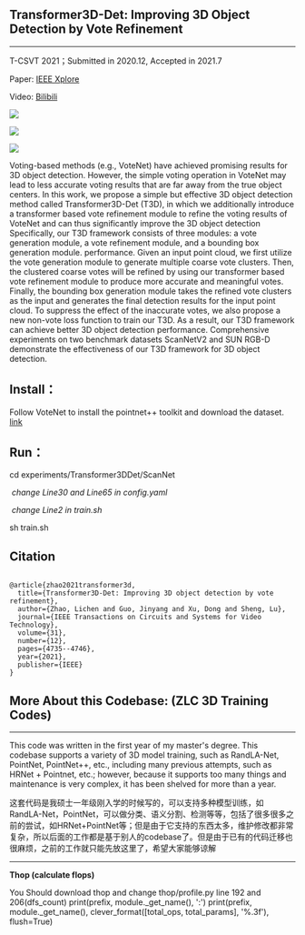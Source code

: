 ## Transformer3D-Det: Improving 3D Object Detection by Vote Refinement

------

T-CSVT 2021；Submitted in 2020.12, Accepted in 2021.7

Paper: [IEEE Xplore](https://ieeexplore.ieee.org/abstract/document/9504551/)

Video: [Bilibili](https://www.bilibili.com/video/BV19q4y127zx?spm_id_from=333.337.search-card.all.click)

![](https://github.com/zlccccc/Transformer3D-Det-zlc-3d-training-codes/blob/master/pictures/image-20220405161350191.png)

![](https://github.com/zlccccc/Transformer3D-Det-zlc-3d-training-codes/blob/master/pictures/image-20220405161428765.png)

![](https://github.com/zlccccc/Transformer3D-Det-zlc-3d-training-codes/blob/master/pictures/image-20220405161453208.png)



Voting-based methods (e.g., VoteNet) have achieved promising results for 3D object detection.  However, the simple voting operation in VoteNet may lead to less accurate voting results that are far away from the true object centers. In this work, we propose a simple but effective 3D object detection method called Transformer3D-Det (T3D), in which we additionally introduce a transformer based vote refinement module to refine the voting results of VoteNet and can thus significantly improve the 3D object detection Specifically, our T3D framework consists of three modules: a vote generation module, a vote refinement module, and a bounding box generation module. performance. Given an input point cloud, we first utilize the vote generation module to generate multiple coarse vote clusters. Then, the clustered coarse votes will be refined by using our transformer based vote refinement module to produce more accurate and meaningful votes. Finally, the bounding box generation module takes the refined vote clusters as the input and generates the final detection results for the input point cloud. To suppress the effect of the inaccurate votes, we also propose a new non-vote loss function to train our T3D. As a result, our T3D framework can achieve better 3D object detection performance. Comprehensive experiments on two benchmark datasets ScanNetV2 and SUN RGB-D demonstrate the effectiveness of our T3D framework for 3D object detection.


## Install：

Follow VoteNet to install the pointnet++ toolkit and download the dataset. [link](https://github.com/facebookresearch/votenet)

## Run：

cd experiments/Transformer3DDet/ScanNet

​    *change Line30 and Line65 in config.yaml*

​    *change Line2 in train.sh*

sh train.sh


## Citation
```

@article{zhao2021transformer3d,
  title={Transformer3D-Det: Improving 3D object detection by vote refinement},
  author={Zhao, Lichen and Guo, Jinyang and Xu, Dong and Sheng, Lu},
  journal={IEEE Transactions on Circuits and Systems for Video Technology},
  volume={31},
  number={12},
  pages={4735--4746},
  year={2021},
  publisher={IEEE}
}

```



## More About this Codebase: (ZLC 3D Training Codes)

------

This code was written in the first year of my master's degree. This codebase supports a variety of 3D model training, such as RandLA-Net, PointNet, PointNet++, etc., including many previous attempts, such as HRNet + Pointnet, etc.; however, because it supports too many things and maintenance is very complex, it has been shelved for more than a year.

这套代码是我硕士一年级刚入学的时候写的，可以支持多种模型训练，如RandLA-Net，PointNet，可以做分类、语义分割、检测等等，包括了很多很多之前的尝试，如HRNet+PointNet等；但是由于它支持的东西太多，维护修改都非常复杂，所以后面的工作都是基于别人的codebase了。但是由于已有的代码迁移也很麻烦，之前的工作就只能先放这里了，希望大家能够谅解

------

**Thop (calculate flops)**

You Should download thop and change thop/profile.py line 192 and 206(dfs\_count)
    print(prefix, module.\_get\_name(), ':')
    print(prefix, module.\_get\_name(), clever_format([total_ops, total_params], '%.3f'), flush=True)
